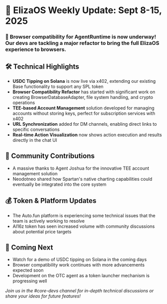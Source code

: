 # 🚀 ElizaOS Weekly Update: Sept 8-15, 2025

### 🎉 Browser compatibility for AgentRuntime is now underway! Our devs are tackling a major refactor to bring the full ElizaOS experience to browsers.

## 🛠️ Technical Highlights
- **USDC Tipping on Solana** is now live via x402, extending our existing Base functionality to support any SPL token
- **Browser Compatibility Refactor** has started with significant work on creating BrowserDatabaseAdapter, file system handling, and crypto operations
- **TEE-based Account Management** solution developed for managing accounts without storing keys, perfect for subscription services with x402
- **URL Synchronization** added for DM channels, enabling direct links to specific conversations
- **Real-time Action Visualization** now shows action execution and results directly in the chat UI

## 👥 Community Contributions
- A massive thanks to Agent Joshua for the innovative TEE account management solution
- Neodotneo shared how Spartan's native charting capabilities could eventually be integrated into the core system

## 💰 Token & Platform Updates
- The Auto.fun platform is experiencing some technical issues that the team is actively working to resolve
- AI16z token has seen increased volume with community discussions about potential price targets

## 🔮 Coming Next
- Watch for a demo of USDC tipping on Solana in the coming days
- Browser compatibility work continues with more advancements expected soon
- Development on the OTC agent as a token launcher mechanism is progressing well

*Join us in the #core-devs channel for in-depth technical discussions or share your ideas for future features!*